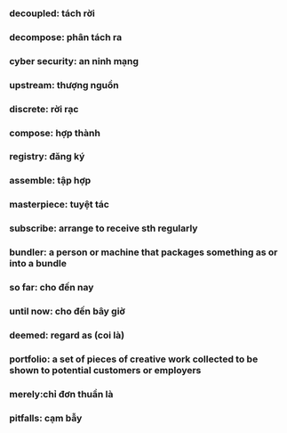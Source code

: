 ### decoupled: tách rời
### decompose: phân tách ra
### cyber security: an ninh mạng
### upstream: thượng nguồn
### discrete: rời rạc
### compose: hợp thành
### registry: đăng ký
### assemble: tập hợp
### masterpiece: tuyệt tác
### subscribe: arrange to receive sth regularly
### bundler: a person or machine that packages something as or into a bundle
### so far: cho đến nay
### until now: cho đến bây giờ
### deemed: regard as (coi là)
### portfolio: a set of pieces of creative work collected to be shown to potential customers or employers
### merely:chỉ đơn thuần là
### pitfalls: cạm bẫy